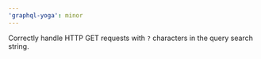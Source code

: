 ```yaml
---
'graphql-yoga': minor
---
```


Correctly handle HTTP GET requests with `?` characters in the query search string.
